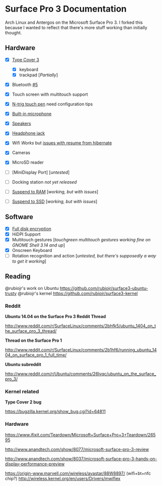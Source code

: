 # Surface Pro 3 Documentation

Arch Linux and Antergos on the Microsoft Surface Pro 3. I forked this because I wanted to reflect that there's more stuff working than initially thought.

## Hardware

* [x] [Type Cover 3][#1]
  * [x] keyboard
  * [x] trackpad [*Partially*]
* [x] Bluetooth [#5]
* [x] Touch screen with multitouch support
* [x] [N-trig touch pen][#8] need configuration tips
* [x] [Built-in microphone][#3]
* [x] [Speakers][#3]
* [x] [Headphone jack][#3]
* [x] Wifi *Works* but [issues with resume from hibernate][#2]
* [x] Cameras
* [x] MicroSD reader
* [ ] [MiniDisplay Port] [*untested*]
* [ ] Docking station *not yet released*
* [ ] [Suspend to RAM][#6] [*working, but with issues*]
* [ ] [Suspend to SSD][#2] [*working, but with issues*]


## Software

* [x] [Full disk encryption][#7]
* [x] HiDPI Support
* [x] Multitouch gestures [*touchgreen multitouch gestures working fine on GNOME Shell 3.14 and up*]
* [x] Onscreen Keyboard
* [ ] Rotation recognition and action [*untested, but there's supposedly a way to get it working*]

[#1]: https://github.com/Vistaus/surface3-arch-antergoslinux/issues/1
[#2]: https://github.com/nuclearsandwich/surface3-archlinux/issues/2
[#3]: https://github.com/nuclearsandwich/surface3-archlinux/issues/3
[#4]: https://github.com/nuclearsandwich/surface3-archlinux/issues/4
[#5]: https://github.com/nuclearsandwich/surface3-archlinux/issues/5
[#6]: https://github.com/nuclearsandwich/surface3-archlinux/issues/6
[#7]: https://github.com/nuclearsandwich/surface3-archlinux/issues/7
[#8]: https://github.com/nuclearsandwich/surface3-archlinux/issues/8


## Reading

@rubiojr's work on Ubuntu https://github.com/rubiojr/surface3-ubuntu-trusty
@rubiojr's kernel https://github.com/rubiojr/surface3-kernel

### Reddit

**Ubuntu 14.04 on the Surface Pro 3 Reddit Thread**

http://www.reddit.com/r/SurfaceLinux/comments/2bhfk5/ubuntu_1404_on_the_surface_pro_3_thread/

**Thread on the Surface Pro 1**

http://www.reddit.com/r/SurfaceLinux/comments/2b1hf6/running_ubuntu_1404_on_surface_pro_1_full_time/

**Ubuntu subreddit**

http://www.reddit.com/r/Ubuntu/comments/26lvqc/ubuntu_on_the_surface_pro_3/

### Kernel related

**Type Cover 2 bug**

https://bugzilla.kernel.org/show_bug.cgi?id=64811

### Hardware

https://www.ifixit.com/Teardown/Microsoft+Surface+Pro+3+Teardown/26595

http://www.anandtech.com/show/8077/microsoft-surface-pro-3-review

http://www.anandtech.com/show/8037/microsoft-surface-pro-3-hands-on-display-performance-preview

https://origin-www.marvell.com/wireless/avastar/88W8897/ (wifi+bt+nfc chip?)
http://wireless.kernel.org/en/users/Drivers/mwifiex
